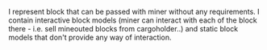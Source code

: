 I represent block that can be passed with miner without any requirements. I contain interactive block models (miner can interact with each of the block there - i.e. sell mineouted blocks from cargoholder..) and static block models that don't provide any way of interaction.